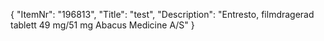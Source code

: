{
  "ItemNr": "196813",
  "Title": "test",
  "Description": "Entresto, filmdragerad tablett 49 mg/51 mg Abacus Medicine A/S"
}